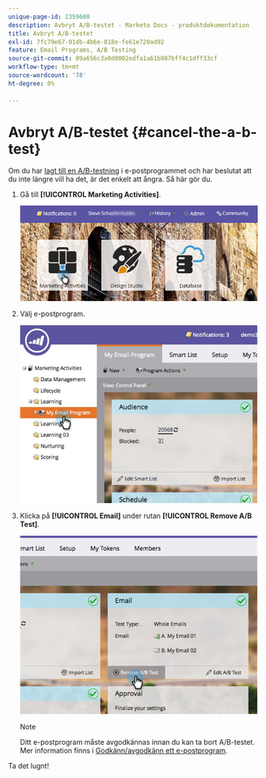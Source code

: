 ```yaml
---
unique-page-id: 2359600
description: Avbryt A/B-testet - Marketo Docs - produktdokumentation
title: Avbryt A/B-testet
exl-id: 7fc79e67-01db-4b6e-818e-fe61e720ad92
feature: Email Programs, A/B Testing
source-git-commit: 09a656c3a0d0002edfa1a61b987bff4c1dff33cf
workflow-type: tm+mt
source-wordcount: '78'
ht-degree: 0%

---
```


# Avbryt A/B-testet {#cancel-the-a-b-test}

Om du har [lagt till en A/B-testning](/help/marketo/product-docs/email-marketing/email-programs/email-program-actions/email-test-a-b-test/add-an-a-b-test.md) i e-postprogrammet och har beslutat att du inte längre vill ha det, är det enkelt att ångra. Så här gör du.

1. Gå till **[!UICONTROL Marketing Activities]**.

   ![](assets/login-marketing-activities-1.png)

1. Välj e-postprogram.

   ![](assets/selectemailprogram-1.jpg)

1. Klicka på **[!UICONTROL Email]** under rutan **[!UICONTROL Remove A/B Test]**.

   ![](assets/image2015-5-6-14-3a27-3a58.png)

   >[!NOTE]
   >
   >Ditt e-postprogram måste avgodkännas innan du kan ta bort A/B-testet. Mer information finns i [Godkänn/avgodkänn ett e-postprogram](/help/marketo/product-docs/email-marketing/email-programs/email-program-actions/approve-unapprove-an-email-program.md).

Ta det lugnt!
